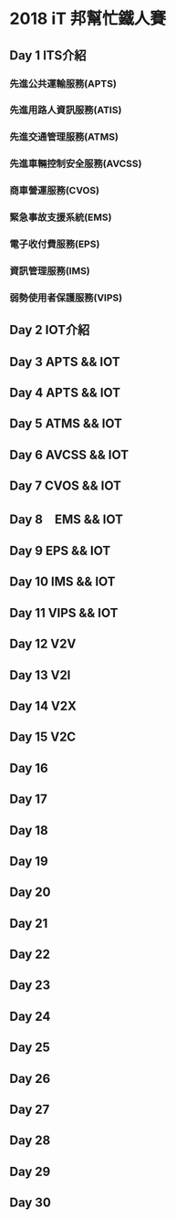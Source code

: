 # 2018 iT 邦幫忙鐵人賽
## Day 1 ITS介紹

### 先進公共運輸服務(APTS)
### 先進用路人資訊服務(ATIS)
### 先進交通管理服務(ATMS)
### 先進車輛控制安全服務(AVCSS)
### 商車營運服務(CVOS)
### 緊急事故支援系統(EMS)
### 電子收付費服務(EPS)
### 資訊管理服務(IMS)
### 弱勢使用者保護服務(VIPS)

## Day 2  IOT介紹

## Day 3 APTS && IOT

## Day 4  APTS && IOT

## Day 5 ATMS && IOT

## Day 6  AVCSS && IOT

## Day 7 CVOS && IOT

## Day 8　EMS && IOT

## Day 9  EPS && IOT

## Day 10 IMS && IOT

## Day 11 VIPS && IOT

## Day 12  V2V

## Day 13 V2I

## Day 14 V2X

## Day 15 V2C

## Day 16

## Day 17

## Day 18

## Day 19

## Day 20

## Day 21

## Day 22

## Day 23

## Day 24

## Day 25

## Day 26

## Day 27

## Day 28

## Day 29

## Day 30

